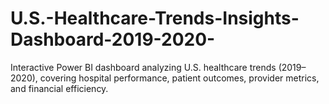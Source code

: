 # U.S.-Healthcare-Trends-Insights-Dashboard-2019-2020-
Interactive Power BI dashboard analyzing U.S. healthcare trends (2019–2020), covering hospital performance, patient outcomes, provider metrics, and financial efficiency.
